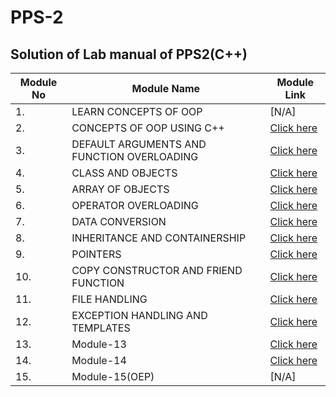# PPS-2
## Solution of Lab manual of PPS2(C++) 
| Module No | Module Name    | Module Link    |
|-----------|---------------|-----------------|
|   1.      |       LEARN CONCEPTS OF OOP         |          [N/A] | 
|   2.      |           CONCEPTS OF OOP USING C++     |      [Click here](https://github.com/Nishitbaria/PPS-2-OOPS-C-/tree/main/Module2)            |
|   3.      |         DEFAULT ARGUMENTS AND FUNCTION OVERLOADING       |       [Click here](https://github.com/Nishitbaria/PPS-2-OOPS-C-/tree/main/Module3)            |
|   4.      |        CLASS AND OBJECTS       |       [Click here](https://github.com/Nishitbaria/PPS-2-OOPS-C-/tree/main/Module4)            |
|   5.      |            ARRAY OF OBJECTS    |        [Click here](https://github.com/Nishitbaria/PPS-2-OOPS-C-/tree/main/Module5)           |
|   6.      |       OPERATOR OVERLOADING        |        [Click here](https://github.com/Nishitbaria/PPS-2-OOPS-C-/tree/main/Module6)           |
|   7.      |          DATA CONVERSION      |        [Click here](https://github.com/Nishitbaria/PPS-2-OOPS-C-/tree/main/Module7)           |
|   8.      |       INHERITANCE AND CONTAINERSHIP        |       [Click here](https://github.com/Nishitbaria/PPS-2-OOPS-C-/tree/main/Module8)            |
|   9.      |           POINTERS    |        [Click here](https://github.com/Nishitbaria/PPS-2-OOPS-C-/tree/main/Module9)           |
|  10.      |      COPY CONSTRUCTOR AND FRIEND FUNCTION         |        [Click here](https://github.com/Nishitbaria/PPS-2-OOPS-C-/tree/main/Module10)           |
|  11.      |     FILE HANDLING    |       [Click here](https://github.com/Nishitbaria/PPS-2-OOPS-C-/tree/main/Module11)            |
|  12.      |     EXCEPTION HANDLING AND TEMPLATES           |           [Click here](https://github.com/Nishitbaria/PPS-2-OOPS-C-/tree/main/Module12)        |
|  13.      |       Module-13        |           [Click here](https://github.com/Nishitbaria/PPS-2-OOPS-C-/tree/main/Module13)     |
|  14.      |       Module-14        |          [Click here](https://github.com/Nishitbaria/PPS-2-OOPS-C-/tree/main/Module14)      |
|  15.      |       Module-15(OEP)        |        [N/A]       |
